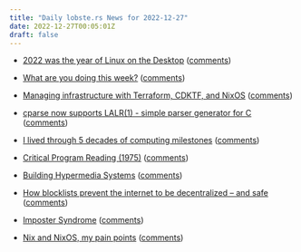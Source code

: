 ```yaml
---
title: "Daily lobste.rs News for 2022-12-27"
date: 2022-12-27T00:05:01Z
draft: false
---
```






- [2022 was the year of Linux on the Desktop](https://www.justingarrison.com/blog/year-of-linux-desktop/)
  ([comments](https://lobste.rs/s/9tu4e7/2022_was_year_linux_on_desktop))



- [What are you doing this week?]()
  ([comments](https://lobste.rs/s/bpogx0/what_are_you_doing_this_week))



- [Managing infrastructure with Terraform, CDKTF, and NixOS](https://vincent.bernat.ch/en/blog/2022-cdktf-nixos)
  ([comments](https://lobste.rs/s/2wuc9q/managing_infrastructure_with_terraform))



- [cparse now supports LALR(1) - simple parser generator for C](https://github.com/jafarlihi/cparse)
  ([comments](https://lobste.rs/s/u3w37e/cparse_now_supports_lalr_1_simple_parser))



- [I lived  through 5 decades of computing milestones](https://billwadge.com/2022/12/24/50-years-of-wow-i-lived-through-5-decades-of-computing-milestones/)
  ([comments](https://lobste.rs/s/s1cnj3/i_lived_through_5_decades_computing))



- [Critical Program Reading (1975)](https://www.youtube.com/watch?v=7hdJQkn8rtA)
  ([comments](https://lobste.rs/s/bk9sqg/critical_program_reading_1975))



- [Building Hypermedia Systems](https://hypermedia.systems/)
  ([comments](https://lobste.rs/s/wyshlv/building_hypermedia_systems))



- [How blocklists prevent the internet to be decentralized – and safe](https://blog.codeberg.org/how-blocklists-prevent-the-internet-to-be-decentralized-and-safe.html)
  ([comments](https://lobste.rs/s/dxn7i0/how_blocklists_prevent_internet_be))



- [Imposter Syndrome](https://blog.rust-lang.org/inside-rust/2022/04/19/imposter-syndrome.html)
  ([comments](https://lobste.rs/s/5vttqr/imposter_syndrome))



- [Nix and NixOS, my pain points](https://remy.grunblatt.org/nix-and-nixos-my-pain-points.html)
  ([comments](https://lobste.rs/s/7trk9v/nix_nixos_my_pain_points))



